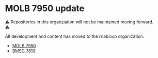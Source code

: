 # MOLB 7950 update

⚠️ Repositories in this organziation will not be maintained moving forward. ⚠️

All development and content has moved to the rnabioco organization.
- [MOLB 7950](https://github.com/rnabioco/molb-7950)
- [BMSC 7810](https://github.com/rnabioco/bmsc-7810-pbda)
